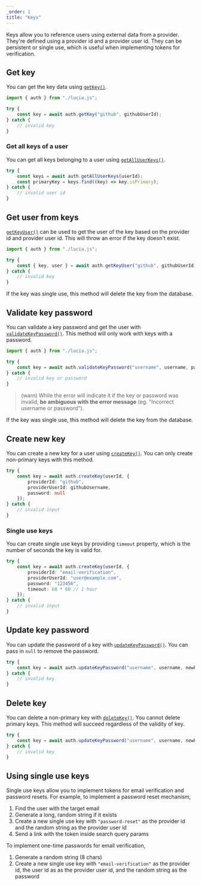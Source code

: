 ```yaml
---
_order: 1
title: "Keys"
---
```


Keys allow you to reference users using external data from a provider. They're defined using a provider id and a provider user id. They can be persistent or single use, which is useful when implementing tokens for verification.

## Get key

You can get the key data using [`getKey()`](/reference/api/auth#getkey).

```ts
import { auth } from "./lucia.js";

try {
	const key = await auth.getKey("github", githubUserId);
} catch {
	// invalid key
}
```

### Get all keys of a user

You can get all keys belonging to a user using [`getAllUserKeys()`](/reference/api/auth#getalluserkeys).

```ts
try {
	const keys = await auth.getAllUserKeys(userId);
	const primaryKey = keys.find((key) => key.isPrimary);
} catch {
	// invalid user id
}
```

## Get user from keys

[`getKeyUser()`](/reference/api/auth#getkeyuser) can be used to get the user of the key based on the provider id and provider user id. This will throw an error if the key doesn't exist.

```ts
import { auth } from "./lucia.js";

try {
	const { key, user } = await auth.getKeyUser("github", githubUserId);
} catch {
	// invalid key
}
```

If the key was single use, this method will delete the key from the database.

## Validate key password

You can validate a key password and get the user with [`validateKeyPassword()`](/reference/api/auth#validatekeypassword). This method will only work with keys with a password.

```ts
import { auth } from "./lucia.js";

try {
	const key = await auth.validateKeyPassword("username", username, password);
} catch {
	// invalid key or password
}
```

> (warn) While the error will indicate it if the key or password was invalid, **be ambiguous with the error message** (eg. "Incorrect username or password").

If the key was single use, this method will delete the key from the database.

## Create new key

You can create a new key for a user using [`createKey()`](/reference/api/auth#createkey). You can only create non-primary keys with this method.

```ts
try {
	const key = await auth.createKey(userId, {
		providerId: "github",
		providerUserId: githubUsername,
		password: null
	});
} catch {
	// invalid input
}
```

### Single use keys

You can create single use keys by providing `timeout` property, which is the number of seconds the key is valid for.

```ts
try {
	const key = await auth.createKey(userId, {
		providerId: "email-verification",
		providerUserId: "user@example.com",
		password: "123456",
		timeout: 60 * 60 // 1 hour
	});
} catch {
	// invalid input
}
```

## Update key password

You can update the password of a key with [`updateKeyPassword()`](/reference/api/auth#createkey). You can pass in `null` to remove the password.

```ts
try {
	const key = await auth.updateKeyPassword("username", username, newPassword);
} catch {
	// invalid key
}
```

## Delete key

You can delete a non-primary key with [`deleteKey()`](/reference/api/auth#deletekey). You cannot delete primary keys. This method will succeed regardless of the validity of key.

```ts
try {
	const key = await auth.updateKeyPassword("username", username, newPassword);
} catch {
	// invalid key
}
```

## Using single use keys

Single use keys allow you to implement tokens for email verification and password resets. For example, to implement a password reset mechanism,

1. Find the user with the target email
2. Generate a long, random string if it exists
3. Create a new single use key with `"password-reset"` as the provider id and the random string as the provider user id
4. Send a link with the token inside search query params

To implement one-time passwords for email verification,

1. Generate a random string (8 chars)
2. Create a new single use key with `"email-verification"` as the provider id, the user id as as the provider user id, and the random string as the password
